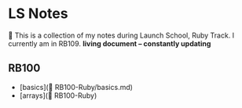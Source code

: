 # LS Notes

🍄 This is a collection of my notes during Launch School, Ruby Track. I currently am in RB109.
 **living document – constantly updating**

## RB100

- [basics](🥑 RB100-Ruby/basics.md)
- [arrays](🥑 RB100-Ruby)